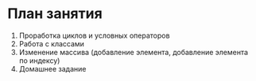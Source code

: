 # План занятия

01. Проработка циклов и условных операторов
02. Работа с классами
03. Изменение массива (добавление элемента, добавление элемента по индексу)
04. Домашнее задание